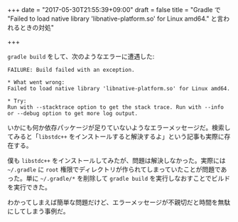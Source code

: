 +++
date = "2017-05-30T21:55:39+09:00"
draft = false
title = "Gradle で \"Failed to load native library 'libnative-platform.so' for Linux amd64.\" と言われるときの対処"

+++

`gradle build` をして、次のようなエラーに遭遇した:

```
FAILURE: Build failed with an exception.

* What went wrong:
Failed to load native library 'libnative-platform.so' for Linux amd64.

* Try:
Run with --stacktrace option to get the stack trace. Run with --info or --debug option to get more log output.
```

いかにも何か依存パッケージが足りていないようなエラーメッセージだ。検索してみると「`libstdc++` をインストールすると解決するよ」という記事も実際に存在する。

僕も `libstdc++` をインストールしてみたが、問題は解決しなかった。実際には `~/.gradle` に `root` 権限でディレクトリが作られてしまっていたことが問題であった。単に `~/.gradle/*` を削除して `gradle build` を実行しなおすことでビルドを実行できた。

わかってしまえば簡単な問題だけど、エラーメッセージが不親切だと時間を無駄にしてしまう事例だ。

